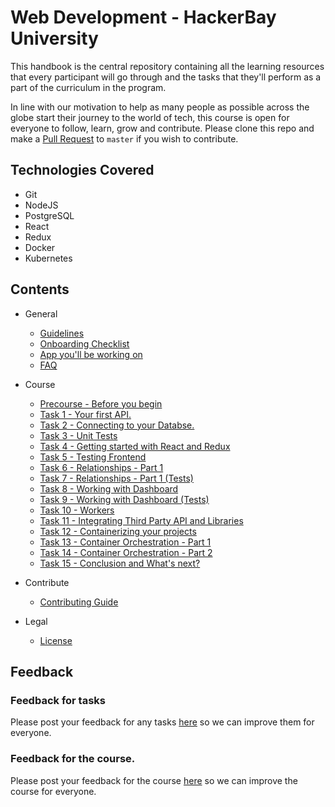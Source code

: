 # Web Development - HackerBay University

This handbook is the central repository containing all the learning resources that every participant will go through and the tasks that they'll perform as a part of the curriculum in the program. 

In line with our motivation to help as many people as possible across the globe start their journey to the world of tech, this course is open for everyone to follow, learn, grow and contribute. Please clone this repo and make a [Pull Request](https://help.github.com/articles/about-pull-requests/) to `master` if you wish to contribute. 

## Technologies Covered
- Git
- NodeJS
- PostgreSQL
- React
- Redux
- Docker
- Kubernetes

## Contents
* General
  * [Guidelines](/guidelines/README.md)
  * [Onboarding Checklist](/checklist/README.md)
  * [App you'll be working on](/app/README.md)
  * [FAQ](/faq/README.md)
* Course
  * [Precourse - Before you begin](/tasks/precourse/README.md)
  * [Task 1 - Your first API.](/tasks/task-1/README.md)
  * [Task 2 - Connecting to your Databse.](/tasks/task-2/README.md)   
  * [Task 3 - Unit Tests](/tasks/task-3/README.md)   
  * [Task 4 - Getting started with React and Redux](/tasks/task-4/README.md)
  * [Task 5 - Testing Frontend](/tasks/task-5/README.md)
  * [Task 6 - Relationships - Part 1](/tasks/task-6/README.md)
  * [Task 7 - Relationships - Part 1 (Tests)](/tasks/task-7/README.md)
  * [Task 8 - Working with Dashboard](/tasks/task-8/README.md)
  * [Task 9 - Working with Dashboard (Tests)](/tasks/task-9/README.md)
  * [Task 10 - Workers](/tasks/task-10/README.md)
  * [Task 11 - Integrating Third Party API and Libraries](/tasks/task-11/README.md)
  * [Task 12 - Containerizing your projects](/tasks/task-12/README.md)
  * [Task 13 - Container Orchestration - Part 1](/tasks/task-13/README.md)
  * [Task 14 - Container Orchestration - Part 2](/tasks/task-14/README.md)
  * [Task 15 - Conclusion and What's next?](/tasks/task-15/README.md)
  
* Contribute
  * [Contributing Guide](/contribute/README.md)
* Legal
  * [License](/LICENSE)

## Feedback

### Feedback for tasks

Please post your feedback for any tasks [here](https://docs.google.com/forms/u/3/d/e/1FAIpQLSdkiXMJrAuaYmZ1aa3U6N6daKXjmdARi1MQahA7bg10MNyjqQ/viewform) so we can improve them for everyone. 

### Feedback for the course. 

Please post your feedback for the course [here](https://docs.google.com/forms/u/3/d/e/1FAIpQLSdFSk86fsSIyfehHXN2vWfXq9ed3CcLjKs6B6r2OUCbDflCpQ/viewform) so we can improve the course for everyone. 

